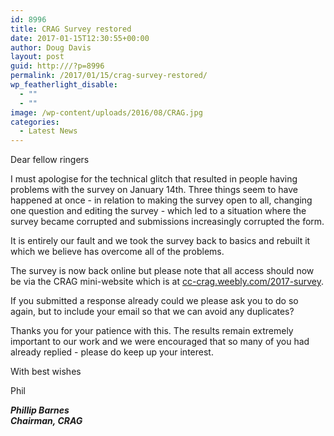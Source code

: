 ```yaml
---
id: 8996
title: CRAG Survey restored
date: 2017-01-15T12:30:55+00:00
author: Doug Davis
layout: post
guid: http:///?p=8996
permalink: /2017/01/15/crag-survey-restored/
wp_featherlight_disable:
  - ""
  - ""
image: /wp-content/uploads/2016/08/CRAG.jpg
categories:
  - Latest News
---
```

Dear fellow ringers

I must apologise for the technical glitch that resulted in people having problems with the survey on January 14th. Three things seem to have happened at once - in relation to making the survey open to all, changing one question and editing the survey - which led to a situation where the survey became corrupted and submissions increasingly corrupted the form.

It is entirely our fault and we took the survey back to basics and rebuilt it which we believe has overcome all of the problems.

The survey is now back online but please note that all access should now be via the CRAG mini-website which is at <a href="http://cc-crag.weebly.com/2017-survey" target="_blank">cc-crag.weebly.com/2017-survey</a>.

If you submitted a response already could we please ask you to do so again, but to include your email so that we can avoid any duplicates?

Thanks you for your patience with this. The results remain extremely important to our work and we were encouraged that so many of you had already replied - please do keep up your interest.

With best wishes

Phil

_**Phillip Barnes**_  
_**Chairman, CRAG**_
